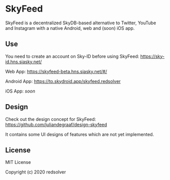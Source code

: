 # SkyFeed

SkyFeed is a decentralized SkyDB-based alternative to Twitter, YouTube and Instagram with a native Android, web and (soon) iOS app.

## Use

You need to create an account on Sky-ID before using SkyFeed: https://sky-id.hns.siasky.net/

Web App: https://skyfeed-beta.hns.siasky.net/#/

Android App: https://to.skydroid.app/skyfeed.redsolver

iOS App: *soon*

## Design

Check out the design concept for SkyFeed: https://github.com/juliandegraaf/design-skyfeed

It contains some UI designs of features which are not yet implemented.

## License

MIT License

Copyright (c) 2020 redsolver
